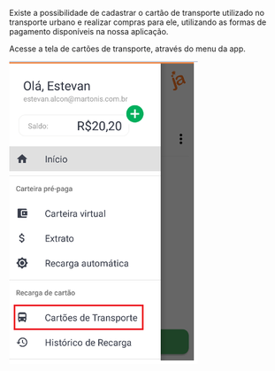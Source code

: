 Existe a possibilidade de cadastrar o cartão de transporte utilizado no transporte urbano e realizar compras para ele, utilizando as formas de pagamento disponíveis na nossa aplicação.

Acesse a tela de cartões de transporte, através do menu da app.

![image.png](/.attachments/image-33e07bb0-ff92-4225-bda7-079ab23b6cb3.png)